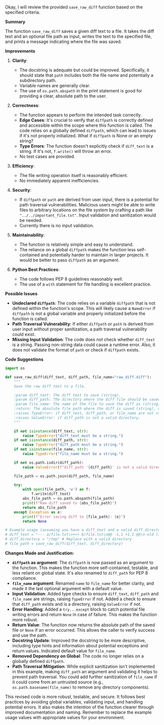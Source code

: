 Okay, I will review the provided `save_raw_diff` function based on the specified criteria.

**Summary**

The function `save_raw_diff` saves a given diff text to a file. It takes the diff text and an optional file path as input, writes the text to the specified file, and prints a message indicating where the file was saved.

**Improvements**

1.  **Clarity**:
    *   The docstring is adequate but could be improved. Specifically, it should state that `path` includes both the file name and potentially a subdirectory path.
    *   Variable names are generally clear.
    *   The use of `os.path.abspath` in the print statement is good for providing a clear, absolute path to the user.

2.  **Correctness**:
    *   The function appears to perform the intended task correctly.
    *   **Edge Cases**: It's crucial to verify that `diffpath` is correctly defined and accessible within the scope where this function is called. The code relies on a globally defined `diffpath`, which can lead to issues if it's not properly initialized. What if `diffpath` is None or an empty string?
    *   **Type Errors**: The function doesn't explicitly check if `diff_text` is a string. If it's not, `f.write()` will throw an error.
    *   No test cases are provided.

3.  **Efficiency**:
    *   The file writing operation itself is reasonably efficient.
    *   No immediately apparent inefficiencies.

4.  **Security**:
    *   If `diffpath` or `path` are derived from user input, there is a potential for path traversal vulnerabilities. Malicious users might be able to write files to arbitrary locations on the file system by crafting a path like `"../../important_file.txt"`. Input validation and sanitization would be needed.
    *   Currently there is no input validation.

5.  **Maintainability**:
    *   The function is relatively simple and easy to understand.
    *   The reliance on a global `diffpath` makes the function less self-contained and potentially harder to maintain in larger projects. It would be better to pass `diffpath` as an argument.

6.  **Python Best Practices**:
    *   The code follows PEP 8 guidelines reasonably well.
    *   The use of a `with` statement for file handling is excellent practice.

**Possible Issues**

*   **Undeclared `diffpath`**:  The code relies on a variable `diffpath` that is not defined within the function's scope. This will likely cause a `NameError` if `diffpath` is not a global variable and properly initialized before the function is called.
*   **Path Traversal Vulnerability**: If either `diffpath` or `path` is derived from user input without proper sanitization, a path traversal vulnerability could exist.
*   **Missing Input Validation**: The code does not check whether `diff_text` is a string. Passing non-string data could cause a runtime error. Also, it does not validate the format of `path` or check if `diffpath` exists.

**Code Suggestions**

```python
import os

def save_raw_diff(diff_text, diff_path, file_name="raw_diff.diff"):
    """
    Save the raw diff text to a file.

    :param diff_text: The diff text to save (string).
    :param diff_path: The directory where the diff file should be saved (string).
    :param file_name: The name of the file to save the diff as (string). Defaults to "raw_diff.diff".
    :return: The absolute file path where the diff is saved (string), or None if an error occurred.
    :raises TypeError: if diff_text, diff_path, or file_name are not strings.
    :raises ValueError: if diff_path is not a valid directory.
    """

    if not isinstance(diff_text, str):
        raise TypeError("diff_text must be a string.")
    if not isinstance(diff_path, str):
        raise TypeError("diff_path must be a string.")
    if not isinstance(file_name, str):
        raise TypeError("file_name must be a string.")

    if not os.path.isdir(diff_path):
        raise ValueError(f"diff_path '{diff_path}' is not a valid directory.")

    file_path = os.path.join(diff_path, file_name)

    try:
        with open(file_path, 'w') as f:
            f.write(diff_text)
        abs_file_path = os.path.abspath(file_path)
        print(f"Raw diff saved to {abs_file_path}")
        return abs_file_path
    except Exception as e:
        print(f"Error saving diff to {file_path}: {e}")
        return None

# Example usage (assuming you have a diff_text and a valid diff_directory):
# diff_text = "--- a/file.txt\n+++ b/file.txt\n@@ -1,1 +1,1 @@\n-old line\n+new line\n"
# diff_directory = "/tmp" # Replace with a valid directory
# file_path = save_raw_diff(diff_text, diff_directory)

```

**Changes Made and Justification:**

*   **`diffpath` as argument**:  The `diffpath` is now passed as an argument to the function. This makes the function more self-contained, testable, and less reliant on global state.  It's also renamed to `diff_path` for PEP 8 compliance.
*   **`file_name` argument**: Renamed `name` to `file_name` for better clarity, and made it the last optional argument with a default value.
*   **Input Validation**: Added type checks to ensure `diff_text`, `diff_path` and `file_name` are strings, raising `TypeError` if not.  Added a check to ensure that `diff_path` exists and is a directory, raising `ValueError` if not.
*   **Error Handling**: Added a `try...except` block to catch potential file writing errors and return `None` in case of failure.  This makes the function more robust.
*   **Return Value**:  The function now returns the absolute path of the saved file or `None` if an error occurred.  This allows the caller to verify success and use the path.
*   **Docstring Update**: Improved the docstring to be more descriptive, including type hints and information about potential exceptions and return values.  Indicated default value for `file_name`.
*   **Removed Dependency on Global**: The code no longer relies on a globally defined `diffpath`.
*   **Path Traversal Mitigation**: While explicit sanitization isn't implemented in this example, making `diff_path` an argument and validating it helps to prevent path traversal.  You could add further sanitization of `file_name` if it could come from an untrusted source (e.g., `os.path.basename(file_name)` to remove any directory components).

This revised code is more robust, testable, and secure. It follows best practices by avoiding global variables, validating input, and handling potential errors.  It also makes the intention of the function clearer through improved documentation and naming.  Remember to replace the example usage values with appropriate values for your environment.